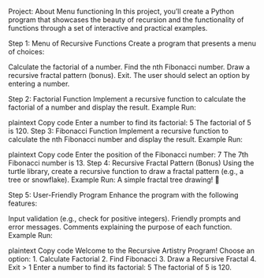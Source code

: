 Project: About Menu functioning
In this project, you’ll create a Python program that showcases the beauty of recursion and the functionality of functions through a set of interactive and practical examples.

Step 1: Menu of Recursive Functions
Create a program that presents a menu of choices:

Calculate the factorial of a number.
Find the nth Fibonacci number.
Draw a recursive fractal pattern (bonus).
Exit.
The user should select an option by entering a number.

Step 2: Factorial Function
Implement a recursive function to calculate the factorial of a number and display the result.
Example Run:

plaintext
Copy code
Enter a number to find its factorial: 5 The factorial of 5 is 120.
Step 3: Fibonacci Function
Implement a recursive function to calculate the nth Fibonacci number and display the result.
Example Run:

plaintext
Copy code
Enter the position of the Fibonacci number: 7 The 7th Fibonacci number is 13.
Step 4: Recursive Fractal Pattern (Bonus)
Using the turtle library, create a recursive function to draw a fractal pattern (e.g., a tree or snowflake).
Example Run: A simple fractal tree drawing! 🌳

Step 5: User-Friendly Program
Enhance the program with the following features:

Input validation (e.g., check for positive integers).
Friendly prompts and error messages.
Comments explaining the purpose of each function.
Example Run:

plaintext
Copy code
Welcome to the Recursive Artistry Program! Choose an option: 1. Calculate Factorial 2. Find Fibonacci 3. Draw a Recursive Fractal 4. Exit > 1 Enter a number to find its factorial: 5 The factorial of 5 is 120.
